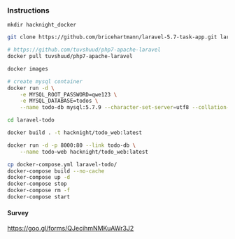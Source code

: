 ### Instructions
```
mkdir hacknight_docker
```

```bash
git clone https://github.com/bricehartmann/laravel-5.7-task-app.git laravel-todo
```

```bash
# https://github.com/tuvshuud/php7-apache-laravel
docker pull tuvshuud/php7-apache-laravel
```

```bash
docker images
```

```bash
# create mysql container
docker run -d \
    -e MYSQL_ROOT_PASSWORD=qwe123 \
    -e MYSQL_DATABASE=todos \
    --name todo-db mysql:5.7.9 --character-set-server=utf8 --collation-server=utf8_general_ci

cd laravel-todo

docker build . -t hacknight/todo_web:latest

docker run -d -p 8000:80 --link todo-db \
    --name todo-web hacknight/todo_web:latest
```

```bash
cp docker-compose.yml laravel-todo/
docker-compose build --no-cache
docker-compose up -d
docker-compose stop
docker-compose rm -f
docker-compose start
```

#### Survey
https://goo.gl/forms/QJecihmNMKuAWr3J2

